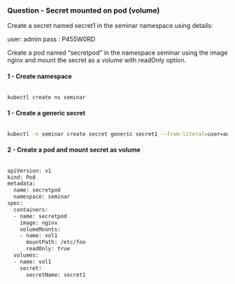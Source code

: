### Question - Secret mounted on pod (volume)

Create a secret named secret1 in the seminar namespace using details: 

user: admin
pass : P455W0RD

Create a pod named “secretpod” in the namespace seminar using the image nginx and mount the secret as a volume with readOnly option.

#### 1 - Create namespace

```sh

kubectl create ns seminar

```

#### 1 - Create a generic secret

```sh

kubectl -n seminar create secret generic secret1 --from-literal=user=admin --from-literal=pass=P455W0RD

```

#### 2 - Create a pod and mount secret as volume

```sh

apiVersion: v1
kind: Pod
metadata:
  name: secretpod
  namespace: seminar
spec:
  containers:
  - name: secretpod
    image: nginx
    volumeMounts:
    - name: vol1
      mountPath: /etc/foo
      readOnly: true
  volumes:
  - name: vol1
    secret:
      secretName: secret1

```